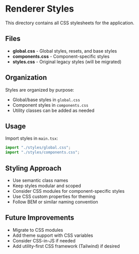 # Renderer Styles

This directory contains all CSS stylesheets for the application.

## Files

- **global.css** - Global styles, resets, and base styles
- **components.css** - Component-specific styles
- **styles.css** - Original legacy styles (will be migrated)

## Organization

Styles are organized by purpose:

- Global/base styles in `global.css`
- Component styles in `components.css`
- Utility classes can be added as needed

## Usage

Import styles in `main.tsx`:

```typescript
import "./styles/global.css";
import "./styles/components.css";
```

## Styling Approach

- Use semantic class names
- Keep styles modular and scoped
- Consider CSS modules for component-specific styles
- Use CSS custom properties for theming
- Follow BEM or similar naming convention

## Future Improvements

- Migrate to CSS modules
- Add theme support with CSS variables
- Consider CSS-in-JS if needed
- Add utility-first CSS framework (Tailwind) if desired
